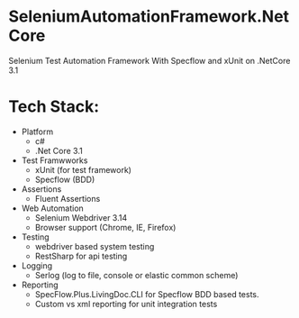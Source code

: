 # SeleniumAutomationFramework.NetCore
Selenium Test Automation Framework With Specflow and xUnit on .NetCore 3.1

# Tech Stack:
* Platform
  * c#
  * .Net Core 3.1 
* Test Framwworks
  * xUnit (for test framework)
  * Specflow (BDD)
* Assertions
  * Fluent Assertions
* Web Automation
  * Selenium Webdriver 3.14
  * Browser support (Chrome, IE, Firefox)
* Testing
  * webdriver based system testing
  * RestSharp for api testing
* Logging
  * Serlog (log to file, console or elastic common scheme)
* Reporting
  * SpecFlow.Plus.LivingDoc.CLI for Specflow BDD based tests.
  * Custom vs xml reporting for unit  integration tests



